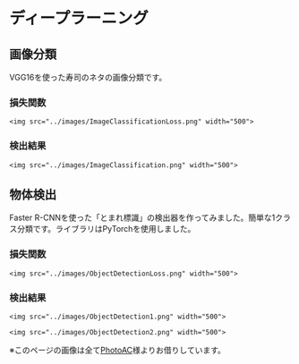 # ディープラーニング
## 画像分類
VGG16を使った寿司のネタの画像分類です。

### 損失関数
```@raw html
<img src="../images/ImageClassificationLoss.png" width="500">
```

### 検出結果
```@raw html
<img src="../images/ImageClassification.png" width="500">
```

## 物体検出
Faster R-CNNを使った「とまれ標識」の検出器を作ってみました。簡単な1クラス分類です。ライブラリはPyTorchを使用しました。

### 損失関数
```@raw html
<img src="../images/ObjectDetectionLoss.png" width="500">
```

### 検出結果
```@raw html
<img src="../images/ObjectDetection1.png" width="500">
```

```@raw html
<img src="../images/ObjectDetection2.png" width="500">
```

※このページの画像は全て[PhotoAC](https://www.photo-ac.com)様よりお借りしています。
